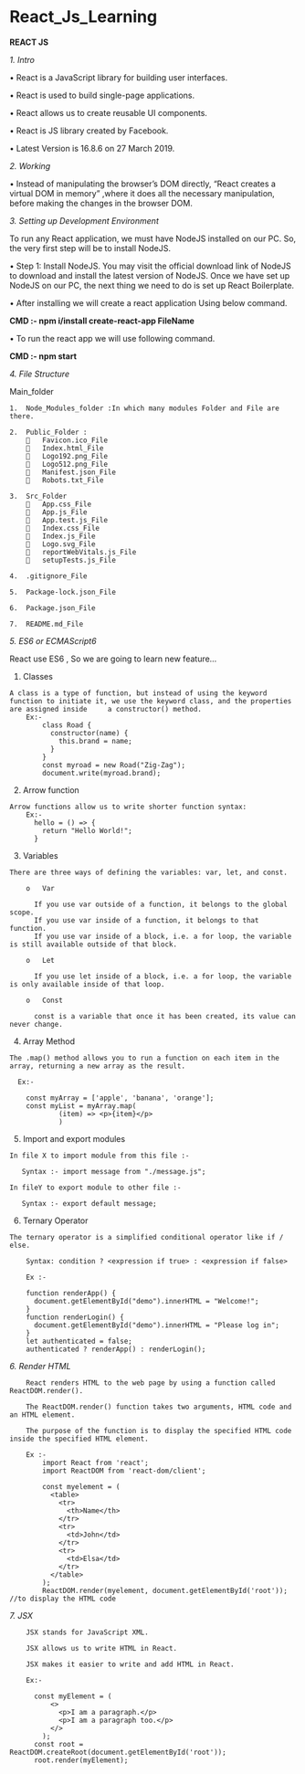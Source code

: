 # React_Js_Learning

**REACT JS**

_1.	Intro_

  •	React is a JavaScript library for building user interfaces.
  
  •	React is used to build single-page applications.
  
  •	React allows us to create reusable UI components.
  
  •	React is JS library created by Facebook.
  
  •	Latest Version is 16.8.6 on 27 March 2019. 
  
_2.	Working_

  •	Instead of manipulating the browser’s DOM directly, “React creates a virtual DOM in memory” ,where it does all the necessary manipulation, before making the changes in the browser DOM.

_3.	Setting up Development Environment_

  To run any React application, we must have NodeJS installed on our PC. So, the very first step will be to install NodeJS. 
 
  •	Step 1: Install NodeJS. You may visit the official download link of NodeJS to download and install the latest version of NodeJS. Once we have set up NodeJS on our PC, the next thing we need to do is set up React Boilerplate.
 
  •	After installing we will create a react application Using below command.
  
**CMD :-  npm i/install create-react-app FileName**  

  •	To run the react app we will use following command.

**CMD :- npm start**

_4.	File Structure_

  Main_folder
  
    1.	Node_Modules_folder :In which many modules Folder and File are there.
    
    2.	Public_Folder :
        	Favicon.ico_File
        	Index.html_File
        	Logo192.png_File
        	Logo512.png_File
        	Manifest.json_File
        	Robots.txt_File
        
    3.	Src_Folder
        	App.css_File
        	App.js_File
        	App.test.js_File
        	Index.css_File
        	Index.js_File
        	Logo.svg_File
        	reportWebVitals.js_File
        	setupTests.js_File
        
    4.	.gitignore_File
    
    5.	Package-lock.json_File
    
    6.	Package.json_File
    
    7.	README.md_File

_5.	ES6 or ECMAScript6_
  
  React use ES6 , So we are going to learn new feature…
  
  1.	Classes
  
    A class is a type of function, but instead of using the keyword function to initiate it, we use the keyword class, and the properties are assigned inside     a constructor() method.
        Ex:- 
            class Road {
              constructor(name) {
                this.brand = name;
              }
            }
            const myroad = new Road("Zig-Zag");
            document.write(myroad.brand);

  2.	Arrow function
  
    Arrow functions allow us to write shorter function syntax:
        Ex:-
          hello = () => {
            return "Hello World!";
          }

  3.	Variables
  
    There are three ways of defining the variables: var, let, and const.
    
        o	Var
        
          If you use var outside of a function, it belongs to the global scope.
          If you use var inside of a function, it belongs to that function.
          If you use var inside of a block, i.e. a for loop, the variable is still available outside of that block.
          
        o	Let
        
          If you use let inside of a block, i.e. a for loop, the variable is only available inside of that loop.
          
        o	Const
        
          const is a variable that once it has been created, its value can never change.

  4.	Array Method 
  
    The .map() method allows you to run a function on each item in the array, returning a new array as the result.
    
      Ex:-
      
        const myArray = ['apple', 'banana', 'orange'];
        const myList = myArray.map(
                (item) => <p>{item}</p>
                )
                
  5.	Import and export modules
  
    In file X to import module from this file :- 
       
       Syntax :- import message from "./message.js";
  
    In fileY to export module to other file :-
     
       Syntax :- export default message;


  6.	Ternary Operator
 
    The ternary operator is a simplified conditional operator like if / else.
        
        Syntax: condition ? <expression if true> : <expression if false>
        
        Ex :- 
        
        function renderApp() {
          document.getElementById("demo").innerHTML = "Welcome!";
        }
        function renderLogin() {
          document.getElementById("demo").innerHTML = "Please log in";
        }
        let authenticated = false;
        authenticated ? renderApp() : renderLogin();
        
_6.	Render HTML_

        React renders HTML to the web page by using a function called ReactDOM.render().
        
        The ReactDOM.render() function takes two arguments, HTML code and an HTML element.
        
        The purpose of the function is to display the specified HTML code inside the specified HTML element.

        Ex :-
            import React from 'react';
            import ReactDOM from 'react-dom/client';

            const myelement = (
              <table>
                <tr>
                  <th>Name</th>
                </tr>
                <tr>
                  <td>John</td>
                </tr>
                <tr>
                  <td>Elsa</td>
                </tr>
              </table>
            );
            ReactDOM.render(myelement, document.getElementById('root'));  //to display the HTML code
            
_7.	 JSX_

        JSX stands for JavaScript XML.
        
        JSX allows us to write HTML in React.
        
        JSX makes it easier to write and add HTML in React.
        
        Ex:-
        
          const myElement = (
              <>
                <p>I am a paragraph.</p>
                <p>I am a paragraph too.</p>
              </>
            );
          const root = ReactDOM.createRoot(document.getElementById('root'));
          root.render(myElement);
